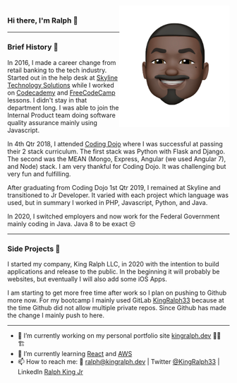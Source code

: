 <img align="right" src="https://github.com/kingralph33/kingralph33/blob/main/ralph_king_memoji.png" alt="Ralph King Jr memoji" width=250px height=275px/>

### Hi there, I'm Ralph 👋

---
### Brief History 📜
In 2016, I made a career change from retail banking to the tech industry.  Started out in the help desk at [Skyline Technology Solutions](https://www.skylinenet.net/) while I worked on [Codecademy](https://www.codecademy.com/) and [FreeCodeCamp](https://www.freecodecamp.org/) lessons. I didn't stay in that department long. I was able to join the Internal Product team doing software quality assurance mainly using Javascript.

In 4th Qtr 2018, I attended [Coding Dojo](https://www.codingdojo.com/) where I was successful at passing their 2 stack curriculum. The first stack was Python with Flask and Django. The second was the MEAN (Mongo, Express, Angular (we used Angular 7), and Node) stack. I am very thankful for Coding Dojo. It was challenging but very fun and fulfilling.

After graduating from Coding Dojo 1st Qtr 2019, I remained at Skyline and transitioned to Jr Developer. It varied with each project which language was used, but in summary I worked in PHP, Javascript, Python, and Java.

In 2020, I switched employers and now work for the Federal Government mainly coding in Java. Java 8 to be exact :unamused:

---
### Side Projects 🚧
I started my company, King Ralph LLC, in 2020 with the intention to build applications and release to the public. In the beginning it will probably be websites, but eventually I will also add some iOS Apps.

I am starting to get more free time after work so I plan on pushing to Github more now.  For my bootcamp I mainly used GitLab [KingRalph33](https://gitlab.com/kingralph33) because at the time Github did not allow multiple private repos. Since Github has made the change I mainly push to here.

---

- 🔭 I’m currently working on my personal portfolio site [kingralph.dev](https://kingralph.dev) 👷🏿 🏗️ 
- 🌱 I’m currently learning [React](https://reactjs.org/) and [AWS](https://aws.amazon.com/)
- 📫 How to reach me: 📧 ralph@kingralph.dev | Twitter [@KingRalph33](https://twitter.com/KingRalph33) | LinkedIn [Ralph King Jr](https://www.linkedin.com/in/ralphkingjr/)

